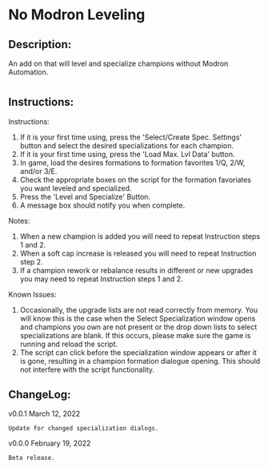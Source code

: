 # No Modron Leveling
## Description:
An add on that will level and specialize champions without Modron Automation.
#
## Instructions:
Instructions:
1. If it is your first time using, press the 'Select/Create Spec. Settings' button and select the desired specializations for each champion.
2. If it is your first time using, press the 'Load Max. Lvl Data' button.
3. In game, load the desires formations to formation favorites 1/Q, 2/W, and/or 3/E.
4. Check the appropriate boxes on the script for the formation favoriates you want leveled and specialized.
5. Press the 'Level and Specialize' Button.
6. A message box should notify you when complete.

Notes:
1. When a new champion is added you will need to repeat Instruction steps 1 and 2.
2. When a soft cap increase is released you will need to repeat Instruction step 2.
3. If a champion rework or rebalance results in different or new upgrades you may need to repeat Instruction steps 1 and 2.

Known Issues:
1. Occasionally, the upgrade lists are not read correctly from memory. You will know this is the case when the Select Specialization window opens and champions you own are not present or the drop down lists to select specializations are blank. If this occurs, please make sure the game is running and reload the script.
2. The script can click before the specialization window appears or after it is gone, resulting in a champion formation dialogue opening. This should not interfere with the script functionality.

## ChangeLog:
v0.0.1 March 12, 2022

    Update for changed specialization dialogs.

v0.0.0 February 19, 2022

    Beta release.
